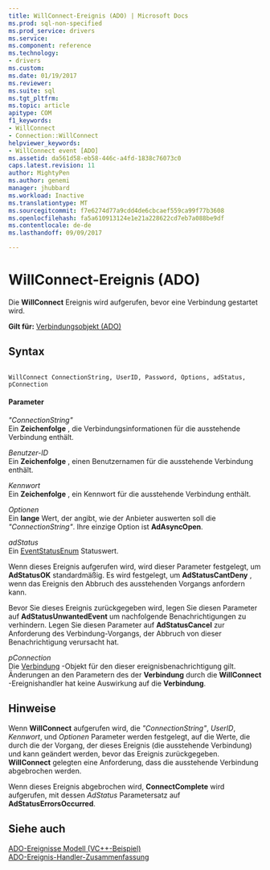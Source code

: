 ```yaml
---
title: WillConnect-Ereignis (ADO) | Microsoft Docs
ms.prod: sql-non-specified
ms.prod_service: drivers
ms.service: 
ms.component: reference
ms.technology:
- drivers
ms.custom: 
ms.date: 01/19/2017
ms.reviewer: 
ms.suite: sql
ms.tgt_pltfrm: 
ms.topic: article
apitype: COM
f1_keywords:
- WillConnect
- Connection::WillConnect
helpviewer_keywords:
- WillConnect event [ADO]
ms.assetid: da561d58-eb58-446c-a4fd-1838c76073c0
caps.latest.revision: 11
author: MightyPen
ms.author: genemi
manager: jhubbard
ms.workload: Inactive
ms.translationtype: MT
ms.sourcegitcommit: f7e6274d77a9cdd4de6cbcaef559ca99f77b3608
ms.openlocfilehash: fa5a610913124e1e21a228622cd7eb7a088be9df
ms.contentlocale: de-de
ms.lasthandoff: 09/09/2017

---
```

# <a name="willconnect-event-ado"></a>WillConnect-Ereignis (ADO)
Die **WillConnect** Ereignis wird aufgerufen, bevor eine Verbindung gestartet wird.  
  
 **Gilt für:** [Verbindungsobjekt (ADO)](../../../ado/reference/ado-api/connection-object-ado.md)  
  
## <a name="syntax"></a>Syntax  
  
```  
  
WillConnect ConnectionString, UserID, Password, Options, adStatus, pConnection  
```  
  
#### <a name="parameters"></a>Parameter  
 *"ConnectionString"*  
 Ein **Zeichenfolge** , die Verbindungsinformationen für die ausstehende Verbindung enthält.  
  
 *Benutzer-ID*  
 Ein **Zeichenfolge** , einen Benutzernamen für die ausstehende Verbindung enthält.  
  
 *Kennwort*  
 Ein **Zeichenfolge** , ein Kennwort für die ausstehende Verbindung enthält.  
  
 *Optionen*  
 Ein **lange** Wert, der angibt, wie der Anbieter auswerten soll die *"ConnectionString"*. Ihre einzige Option ist **AdAsyncOpen**.  
  
 *adStatus*  
 Ein [EventStatusEnum](../../../ado/reference/ado-api/eventstatusenum.md) Statuswert.  
  
 Wenn dieses Ereignis aufgerufen wird, wird dieser Parameter festgelegt, um **AdStatusOK** standardmäßig. Es wird festgelegt, um **AdStatusCantDeny** , wenn das Ereignis den Abbruch des ausstehenden Vorgangs anfordern kann.  
  
 Bevor Sie dieses Ereignis zurückgegeben wird, legen Sie diesen Parameter auf **AdStatusUnwantedEvent** um nachfolgende Benachrichtigungen zu verhindern. Legen Sie diesen Parameter auf **AdStatusCancel** zur Anforderung des Verbindung-Vorgangs, der Abbruch von dieser Benachrichtigung verursacht hat.  
  
 *pConnection*  
 Die [Verbindung](../../../ado/reference/ado-api/connection-object-ado.md) -Objekt für den dieser ereignisbenachrichtigung gilt. Änderungen an den Parametern des der **Verbindung** durch die **WillConnect** -Ereignishandler hat keine Auswirkung auf die **Verbindung**.  
  
## <a name="remarks"></a>Hinweise  
 Wenn **WillConnect** aufgerufen wird, die *"ConnectionString"*, *UserID*, *Kennwort*, und *Optionen* Parameter werden festgelegt, auf die Werte, die durch die der Vorgang, der dieses Ereignis (die ausstehende Verbindung) und kann geändert werden, bevor das Ereignis zurückgegeben. **WillConnect** gelegten eine Anforderung, dass die ausstehende Verbindung abgebrochen werden.  
  
 Wenn dieses Ereignis abgebrochen wird, **ConnectComplete** wird aufgerufen, mit dessen *AdStatus* Parametersatz auf **AdStatusErrorsOccurred**.  
  
## <a name="see-also"></a>Siehe auch  
 [ADO-Ereignisse Modell (VC++-Beispiel)](../../../ado/reference/ado-api/ado-events-model-example-vc.md)   
 [ADO-Ereignis-Handler-Zusammenfassung](../../../ado/guide/data/ado-event-handler-summary.md)

